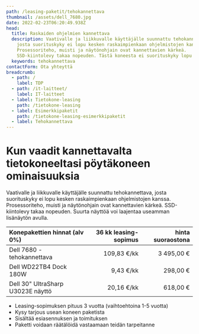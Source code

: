 ```yaml
---
path: /leasing-paketit/tehokannettava
thumbnail: /assets/dell_7680.jpg
date: 2022-02-23T06:20:49.938Z
head:
  title: Raskaiden ohjelmien kannettava
  description: Vaativalle ja liikkuvalle käyttäjälle suunnattu tehokannettava,
    josta suorituskyky ei lopu kesken raskaimpienkaan ohjelmistojen kanssa.
    Prosessoriteho, muisti ja näytönohjain ovat kannettavien kärkeä.
    SSD-kiintolevy takaa nopeuden. Tästä koneesta ei suorituskyky lopu kesken
  keywords: tehokannettava
contactForm: Ota yhteyttä
breadcrumb:
  - path: /
    label: TDP
  - path: /it-laitteet/
    label: IT-laitteet
  - label: Tietokone-leasing
    path: /tietokone-leasing
  - label: Esimerkkipaketit
    path: /tietokone-leasing-esimerkkipaketit
  - label: Tehokannettava
---
```

# Kun vaadit kannettavalta tietokoneeltasi pöytäkoneen ominaisuuksia

Vaativalle ja liikkuvalle käyttäjälle suunnattu tehokannettava, josta suorituskyky ei lopu kesken raskaimpienkaan ohjelmistojen kanssa. Prosessoriteho, muisti ja näytönohjain ovat kannettavien kärkeä. SSD-kiintolevy takaa nopeuden. Suurta näyttöä voi laajentaa useamman lisänäytön avulla.

| Konepakettien hinnat (alv 0%)     | 36 kk leasing-sopimus | hinta suoraostona |
| :-------------------------------- | --------------------: | ----------------: |
| Dell 7680 -tehokannettava         | 109,83 €/kk          | 3 495,00 €        |
| Dell WD22TB4 Dock 180W            | 9,43 €/kk            | 298,00 €          |
| Dell 30" UltraSharp U3023E näyttö | 20,16 €/kk           | 618,00 €          |



* Leasing-sopimuksen pituus 3 vuotta (vaihtoehtoina 1-5 vuotta)
* Kysy tarjous usean koneen paketista
* Sisältää esiasennuksen ja toimituksen
* Paketti voidaan räätälöidä vastaamaan teidän tarpeitanne

<Cards cardsPerRow="1" cards='[{"bgColor":"lightest","title":"Dell 7680 -tehokannettava","linkBgColor":"darkest","image":"/assets/dell_7680.jpg","content":"Vaativalle ja liikkuvalle käyttäjälle suunnattu tehokannettava, josta suorituskyky ei lopu kesken raskaimpienkaan ohjelmistojen kanssa. Prosessori sopii vaativampaankin suunnitteluun, muisti kasvaa jopa 128 gigaan, ja jolleivät aivoitukset mahdu näytölle, voi aina turvautua useamman lisänäytön tukeen. Näytönohjaimena uuden sukupolven Nvidia RTX.\n\nKoneesta löytyy yhdennentoista sukupolven Intel® Core i7 -suoritin. Näytönohjaimena toimii NVIDIA® RTX A3500. Tallennustilasta vastaa 1TB SSD sekä vapaa kovalevypaikka lisätilaa tarvitseville\n\nKaikki tämä 3 vuoden takuulla!\n\n* Intel Core I7-13850HX ( 20 ydintä )\n* Keskusmuisti 32 GB\n* Kiintolevyt: 1TB M.2 NVMe SSD sekä vapaa paikka\n* Näyttö – 500nit heijastamaton UltraSharp 16-inch\" Full HD näyttö (1920x1200)\n* Näytönohjain – NVIDIA RTX A3500 näytönohjain (12GB GDDR6)\n* Muita ominaisuuksia: Thunderbolt 4 (USB-C),USB-A (USB 3.1 Gen1),RJ45,HDMI,3.5 mm\n"},{"bgColor":"lightest","title":"Dell WD22TB4 Dock 180W","linkBgColor":"darkest","content":"Dell WD22 TB4 tarjoaa erinomaiset liitännät sekä paljon siirtokaistaa tarjoava Thunderbolt 4 mahdollistavat usean 4K näytön sekä tarvittavien oheislaitteiden kytkemisen samalla kun lataat kannettavaasi.\n\nLiitännät:\n\nVideo:\n2x DisplayPort 1.4\n1x HDMI 2.0\n1x USB-C (DisplayPort)\n\nThunderbolt\n2x Thunderbolt™ 4\n\nUSB\n2x USB-C 3.2 Gen 2 (yhdessä DisplayPort Alt Mode)\n3x USB-A 3.2 Gen 1 (yhdessä PowerShare)\n\nEthernet\n1x Gigabit Ethernet RJ45","image":"/assets/dell-wd19dcs.jpg"}]' />